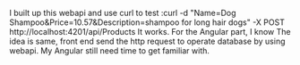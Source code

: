 I built up this webapi and use curl to test :curl -d "Name=Dog Shampoo&Price=10.57&Description=shampoo for long hair dogs" -X POST http://localhost:4201/api/Products
It works.
For the Angular part, I know The idea is same, front end send the http request to operate database by using webapi. My Angular still need time to
get familiar with.
